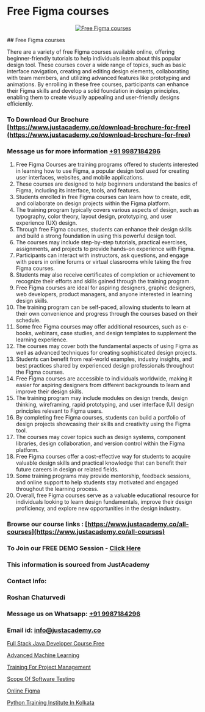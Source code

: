 # Free Figma courses

<p align="center">
  <a href="https://justacademy.co/all-courses">
    <img src="https://i.ibb.co/P5KtSQ2/ui-ux.png" alt="Free Figma courses">
  </a>
</p>
## Free Figma courses

There are a variety of free Figma courses available online, offering beginner-friendly tutorials to help individuals learn about this popular design tool. These courses cover a wide range of topics, such as basic interface navigation, creating and editing design elements, collaborating with team members, and utilizing advanced features like prototyping and animations. By enrolling in these free courses, participants can enhance their Figma skills and develop a solid foundation in design principles, enabling them to create visually appealing and user-friendly designs efficiently.
### To Download Our Brochure [https://www.justacademy.co/download-brochure-for-free](https://www.justacademy.co/download-brochure-for-free)
### Message us for more information [+91 9987184296](https://api.whatsapp.com/send?phone=919987184296)
1) Free Figma Courses are training programs offered to students interested in learning how to use Figma, a popular design tool used for creating user interfaces, websites, and mobile applications.
2) These courses are designed to help beginners understand the basics of Figma, including its interface, tools, and features.
3) Students enrolled in free Figma courses can learn how to create, edit, and collaborate on design projects within the Figma platform.
4) The training program typically covers various aspects of design, such as typography, color theory, layout design, prototyping, and user experience (UX) design.
5) Through free Figma courses, students can enhance their design skills and build a strong foundation in using this powerful design tool.
6) The courses may include step-by-step tutorials, practical exercises, assignments, and projects to provide hands-on experience with Figma.
7) Participants can interact with instructors, ask questions, and engage with peers in online forums or virtual classrooms while taking the free Figma courses.
8) Students may also receive certificates of completion or achievement to recognize their efforts and skills gained through the training program.
9) Free Figma courses are ideal for aspiring designers, graphic designers, web developers, product managers, and anyone interested in learning design skills.
10) The training program can be self-paced, allowing students to learn at their own convenience and progress through the courses based on their schedule.
11) Some free Figma courses may offer additional resources, such as e-books, webinars, case studies, and design templates to supplement the learning experience.
12) The courses may cover both the fundamental aspects of using Figma as well as advanced techniques for creating sophisticated design projects.
13) Students can benefit from real-world examples, industry insights, and best practices shared by experienced design professionals throughout the Figma courses.
14) Free Figma courses are accessible to individuals worldwide, making it easier for aspiring designers from different backgrounds to learn and improve their design skills.
15) The training program may include modules on design trends, design thinking, wireframing, rapid prototyping, and user interface (UI) design principles relevant to Figma users.
16) By completing free Figma courses, students can build a portfolio of design projects showcasing their skills and creativity using the Figma tool.
17) The courses may cover topics such as design systems, component libraries, design collaboration, and version control within the Figma platform.
18) Free Figma courses offer a cost-effective way for students to acquire valuable design skills and practical knowledge that can benefit their future careers in design or related fields.
19) Some training programs may provide mentorship, feedback sessions, and online support to help students stay motivated and engaged throughout the learning process.
20) Overall, free Figma courses serve as a valuable educational resource for individuals looking to learn design fundamentals, improve their design proficiency, and explore new opportunities in the design industry.

### Browse our course links : [https://www.justacademy.co/all-courses](https://www.justacademy.co/all-courses) 
### To Join our FREE DEMO Session - [Click Here](https://www.justacademy.co/register-for-course-demo)


### This information is sourced from JustAcademy
### Contact Info:
### Roshan Chaturvedi
### Message us on Whatsapp: [+91 9987184296](https://api.whatsapp.com/send?phone=919987184296)
### Email id: [info@justacademy.co](mailto:info@justacademy.co)
                
[Full Stack Java Developer Course Free](https://www.linkedin.com/pulse/full-stack-java-developer-course-free-justacademy-coimbatore-zkkac/)

[Advanced Machine Learning](https://www.linkedin.com/pulse/advanced-machine-learning-justacademy-bristol-iqjie?trackingId=%2B4dfWBUPE3rfX6XXiDj6%2Bw%3D%3D&lipi=urn%3Ali%3Apage%3Ad_flagship3_company_admin%3BuQw2P2SXTeivwplSXi08Jg%3D%3D)

[Training For Project Management](https://medium.com/@mahi3106/training-for-project-management-fa2b7566d458)

[Scope Of Software Testing](https://medium.com/@surajvaishnav5015/scope-of-software-testing-cfb5ab297d8b)

[Online Figma](https://justacademyin.github.io/justacademy/online-figma)

[Python Training Institute In Kolkata](https://justacademyin.github.io/justacademy/python-training-institute-in-kolkata)

